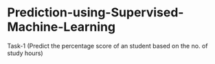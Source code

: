 # Prediction-using-Supervised-Machine-Learning
Task-1 (Predict the percentage score of an student based on the no. of study hours)
